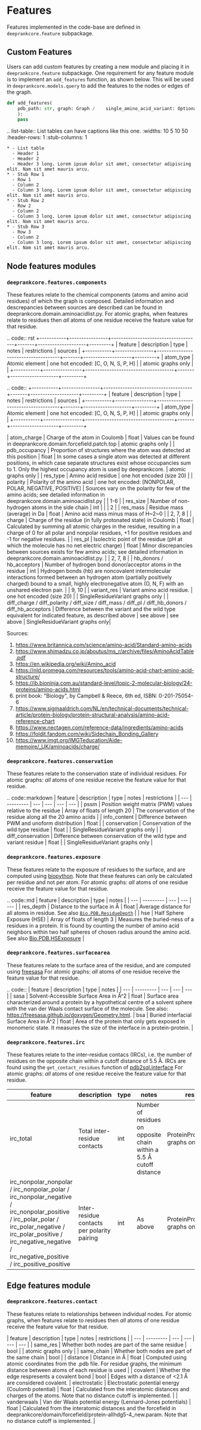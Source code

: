 # Features

Features implemented in the code-base are defined in `deeprankcore.feature` subpackage.


## Custom Features

Users can add custom features by creating a new module and placing it in `deeprankcore.feature` subpackage. One requirement for any feature module is to implement an `add_features` function, as shown below. This will be used in `deeprankcore.models.query` to add the features to the nodes or edges of the graph.

```python
def add_features(
    pdb_path: str, graph: Graph /    single_amino_acid_variant: Optional[SingleResidueVariant] = None
    ):
    pass
```

.. list-table:: List tables can have captions like this one.
    :widths: 10 5 10 50
    :header-rows: 1
    :stub-columns: 1

    * - List table
      - Header 1
      - Header 2
      - Header 3 long. Lorem ipsum dolor sit amet, consectetur adipiscing elit. Nam sit amet mauris arcu.
    * - Stub Row 1
      - Row 1
      - Column 2
      - Column 3 long. Lorem ipsum dolor sit amet, consectetur adipiscing elit. Nam sit amet mauris arcu.
    * - Stub Row 2
      - Row 2
      - Column 2
      - Column 3 long. Lorem ipsum dolor sit amet, consectetur adipiscing elit. Nam sit amet mauris arcu.
    * - Stub Row 3
      - Row 3
      - Column 2
      - Column 3 long. Lorem ipsum dolor sit amet, consectetur adipiscing elit. Nam sit amet mauris arcu.



## Node features modules

### `deeprankcore.features.components`
These features relate to the chemical components (atoms and amino acid residues) of which the graph is composed. Detailed information and descrepancies between sources are described can be found in deeprankcore.domain.aminoacidlist.py.
For atomic graphs, when features relate to residues then _all_ atoms of one residue receive the feature value for that residue.

.. code:: rst
+-----------+----------------+-------------------------------------+-------+--------------------+---------+
| feature   | description    | type                                | notes | restrictions       | sources |
+-----------+----------------+-------------------------------------+-------+--------------------+---------+
| atom_type | Atomic element | one hot encoded: [C, O, N, S, P, H] |       | atomic graphs only |         |
+-----------+----------------+-------------------------------------+-------+--------------------+---------+


.. code::
+-----------+----------------+-------------------------------------+-------+--------------------+---------+
| feature   | description    | type                                | notes | restrictions       | sources |
+-----------+----------------+-------------------------------------+-------+--------------------+---------+
| atom_type | Atomic element | one hot encoded: [C, O, N, S, P, H] |       | atomic graphs only |         |
+-----------+----------------+-------------------------------------+-------+--------------------+---------+


| atom_charge | Charge of the atom in Coulomb | float | Values can be found in deeprankcore.domain.forcefield.patch.top | atomic graphs only |
| pdb_occupancy | Proportion of structures where the atom was detected at this position | float | In some cases a single atom was detected at different positions, in which case separate structures exist whose occupancies sum to 1. Only the highest occupancy atom is used by deeprankcore. | atomic graphs only | 
| res_type | Amino acid residue | one hot encoded (size 20) | 
| polarity | Polarity of the amino acid | one hot encoded: [NONPOLAR, POLAR, NEGATIVE, POSITIVE] | Sources vary on the polarity for few of the amino acids; see detailed information in deeprankcore.domain.aminoacidlist.py | | 1-6 |
| res_size | Number of non-hydrogen atoms in the side chain | int | | | 2 |
| res_mass | Residue mass (average) in Da | float | Amino acid mass minus mass of H~2~0 | | 2, 7, 8 |
| charge | Charge of the residue (in fully protonated state) in Coulomb | float | Calculated by summing all atomic charges in the residue, resulting in a charge of 0 for all polar and nonpolar residues, +1 for positive residues and -1 for negative residues. |
| res_pI | Isolectric point of the residue (pH at which the molecule has no net electric charge) | float | Minor discrepancies between sources exists for few amino acids; see detailed information in deeprankcore.domain.aminoacidlist.py. | | 2, 7, 8 |
| hb_donors / hb_acceptors | Number of hydrogen bond donor/acceptor atoms in the residue | int | Hydrogen bonds (hb) are noncovalent intermolecular interactions formed between an hydrogen atom (partially positively charged) bound to a small, highly electronegative atom (O, N, F) with an unshared electron pair. | | 9, 10 |
| variant_res | Variant amino acid residue. | one hot encoded (size 20) | | SingleResidueVariant graphs only |
| diff_charge / diff_polarity / diff_size / diff_mass / diff_pI / diff_hb_donors / diff_hb_acceptors | Difference between the variant and the wild type equivalent for indicated feature, as described above | see above | see above | SingleResidueVariant graphs only|

Sources:
1. https://www.britannica.com/science/amino-acid/Standard-amino-acids
2. https://www.shimadzu.co.jp/aboutus/ms_r/archive/files/AminoAcidTable.pdf
3. https://en.wikipedia.org/wiki/Amino_acid
4. https://nld.promega.com/resources/tools/amino-acid-chart-amino-acid-structure/
5. https://ib.bioninja.com.au/standard-level/topic-2-molecular-biology/24-proteins/amino-acids.html
6. print book: "Biology", by Campbell & Reece, 6th ed, ISBN: 0-201-75054-6
7. https://www.sigmaaldrich.com/NL/en/technical-documents/technical-article/protein-biology/protein-structural-analysis/amino-acid-reference-chart
8. https://www.nectagen.com/reference-data/ingredients/amino-acids
9. https://foldit.fandom.com/wiki/Sidechain_Bonding_Gallery
10. https://www.imgt.org/IMGTeducation/Aide-memoire/_UK/aminoacids/charge/


### `deeprankcore.features.conservation`
These features relate to the conservation state of individual residues.
For atomic graphs: _all_ atoms of one residue receive the feature value for that residue.

.. code::markdown
| feature | description | type | notes | restrictions | 
| --- | --------- | --- | --- | --- | --- |
| pssm | Position weight matrix (PWM) values relative to the residue | Array of floats of length 20 | The conservation of the residue along all the 20 amino acids |
| info_content | Difference between PWM and unoform distribution | float |
| conservation | Conservation of the wild type residue | float | | SingleResidueVariant graphs only |
| diff_conservation | Difference between conservation of the wild type and variant residue | float | | SingleResidueVariant graphs only |


### `deeprankcore.features.exposure`
These features relate to the exposure of residues to the surface, and are computed using [biopython](https://biopython.org/docs/1.75/api/Bio.PDB.html). Note that these features can only be calculated per residue and not per atom.
For atomic graphs: _all_ atoms of one residue receive the feature value for that residue.

.. code::md
| feature | description | type | notes | 
| --- | --------- | --- | --- | --- | 
| res_depth | Distance to the surface in Å | float | Average distance for all atoms in residue. See also [`Bio.PDB.ResidueDepth`](https://biopython.org/docs/1.75/api/Bio.PDB.ResidueDepth.html) | 
| hse | Half Sphere Exposure (HSE) | Array of floats of length 3 | Measures the buried-ness of a residues in a protein. It is found by counting the number of amino acid neighbors within two half spheres of chosen radius around the amino acid. See also [Bio.PDB.HSExposure](https://biopython.org/docs/dev/api/Bio.PDB.HSExposure.html) |


### `deeprankcore.features.surfacearea`
These features relate to the surface area of the residue, and are computed using [freesasa](https://freesasa.github.io) 
For atomic graphs: _all_ atoms of one residue receive the feature value for that residue.

.. code::
| feature | description | type | notes | 
| --- | --------- | --- | --- | --- | 
| sasa | Solvent-Accessible Surface Area in Å^2 | float | Surface area characterized around a protein by a hypothetical centre of a solvent sphere with the van der Waals contact surface of the molecule. See also: https://freesasa.github.io/doxygen/Geometry.html.
| bsa | Buried interfacial Surface Area in Å^2 | float | Area of the protein that only gets exposed in monomeric state. It measures the size of the interface in a protein-protein. |


### `deeprankcore.features.irc`
These features relate to the inter-residue contacs (IRCs), i.e. the number of residues on the opposite chain within a cutoff distance of 5.5 Å. IRCs are found using the `get_contact_residues` function of [pdb2sql.interface](https://github.com/DeepRank/pdb2sql/blob/master/pdb2sql/interface.py)
For atomic graphs: _all_ atoms of one residue receive the feature value for that residue.

| feature | description | type | notes | restrictions
| --- | --------- | --- | --- | --- | 
| irc_total | Total inter-residue contacts | int | Number of residues on opposite chain within a 5.5 Å cutoff distance | ProteinProteinInteraction graphs only |
| irc_nonpolar_nonpolar / irc_nonpolar_polar / irc_nonpolar_negative / irc_nonpolar_positive / irc_polar_polar / irc_polar_negative / irc_polar_positive / irc_negative_negative / irc_negative_positive / irc_positive_positive | Inter-residue contacts per polarity pairing | int | As above | ProteinProteinInteraction graphs only |


## Edge features module

### `deeprankcore.features.contact`
These features relate to relationships between individual nodes.
For atomic graphs, when features relate to residues then _all_ atoms of one residue receive the feature value for that residue.

| feature | description | type | notes | restrictions | 
| --- | --------- | --- | --- | --- | --- |
| same_res | Whether both nodes are part of the same residue | bool | | atomic graphs only |
| same_chain | Whether both nodes are part of the same chain | bool |
| distance | Distance in Å | float | Computed using atomic coordinates from the .pdb file. For residue graphs, the minimum distance between atoms of each residue is used | 
| covalent | Whether the edge respresents a covalent bond | bool | Edges with a distance of <2.1 Å are considered covalent.
| electrostatic | Electrostatic potential energy (Coulomb potential) | float | Calculated from the interatomic distances and charges of the atoms. Note that no distance cutoff is implemented. | 
| vanderwaals | Van der Waals potential energy (Lennard-Jones potentials) | float | Calculated from the interatomic distances and the forcefield in deeprankcore/domain/forcefield/protein-allhdg5-4_new.param. Note that no distance cutoff is implemented. | 
